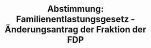 ---
abstimmung:
  abstimmung: 3
  bundestagssitzung: 87
  legislaturperiode: 19
categories:
- Todo
data:
- title: Abstimmungsergebnis 20190315_3-data.pdf
  url: /res/2021-btw/abstimmungsergebnisse/20190315_3-data.pdf
- title: Abstimmungsergebnis 20190315_3_xls-data.xls
  url: /res/2021-btw/abstimmungsergebnisse/20190315_3_xls-data.xls
- title: Abstimmungsergebnis 20190315_3_xls-datacsv
  url: /res/2021-btw/abstimmungsergebnisse/csv/20190315_3_xls-datacsv
ergebnis:
  afd:
    enthaltung: 67
    gesamt: 91
    ja: 0
    nein: 0
    nichtabgegeben: 24
    ungueltig: 0
  bü90/gr:
    enthaltung: 61
    gesamt: 67
    ja: 0
    nein: 0
    nichtabgegeben: 6
    ungueltig: 0
  cdu/csu:
    enthaltung: 0
    gesamt: 246
    ja: 218
    nein: 0
    nichtabgegeben: 28
    ungueltig: 0
  die linke.:
    enthaltung: 49
    gesamt: 69
    ja: 0
    nein: 0
    nichtabgegeben: 20
    ungueltig: 0
  fdp:
    enthaltung: 61
    gesamt: 80
    ja: 0
    nein: 0
    nichtabgegeben: 19
    ungueltig: 0
  file: 20190315_3_xls-data.xls
  fraktionslos:
    enthaltung: 2
    gesamt: 4
    ja: 1
    nein: 0
    nichtabgegeben: 1
    ungueltig: 0
  spd:
    enthaltung: 0
    gesamt: 152
    ja: 126
    nein: 0
    nichtabgegeben: 26
    ungueltig: 0
layout: abstimmung
links:
- title: Link zu bundestag.de
  url: https://www.bundestag.de/parlament/plenum/abstimmung/abstimmung?id=552
preview: 'Deutscher Bundestag


  87. Sitzung des Deutschen Bundestages

  am Freitag, 15. März 2019


  Endgültiges Ergebnis der Namentlichen Abstimmung Nr. 3


  Antrag der Fraktionen der CDU/CSU und SPD

  Für die Einführung eines inklusiven Wahlrechts

  - Drs. 19/8261 -'
tags:
- Todo
title: 'Abstimmung: Familienentlastungsgesetz - Änderungsantrag der Fraktion der FDP'
---